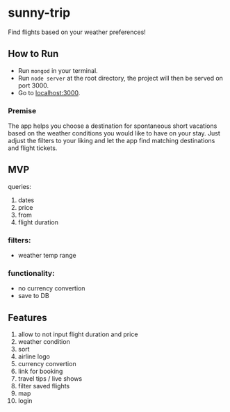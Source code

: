 # sunny-trip
Find flights based on your weather preferences!

## How to Run
- Run `mongod` in your terminal.
- Run `node server` at the root directory, the project will then be served on port 3000.
- Go to [localhost:3000](https://localhost:3000).

### Premise
The app helps you choose a destination for  spontaneous short vacations based on the weather conditions you would like to have on your stay. Just adjust the filters to your liking and let the app find matching destinations and flight tickets.



## MVP
queries:
1. dates
2. price
3. from
4. flight duration

### filters:
- weather temp range

### functionality:
- no currency convertion
- save to DB

## Features
1. allow to not input flight duration and price
2. weather condition
3. sort
4. airline logo
5. currency convertion
6. link for booking
7. travel tips / live shows
8. filter saved flights
8. map
9. login
